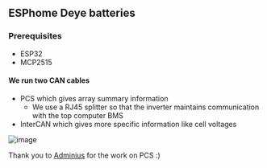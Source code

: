 ## ESPhome Deye batteries

### Prerequisites 
  - ESP32 
  - MCP2515 


#### We run two CAN cables
 - PCS which gives array summary information
   - We use a RJ45 splitter so that the inverter maintains communication with the top computer BMS
 - InterCAN which gives more specific information like cell voltages

![image](https://github.com/user-attachments/assets/028cd742-215c-413f-8b7b-e5a3d417ff13)

Thank you to [Adminius](https://github.com/Adminius/esphome-yaml-collection/blob/main/deye_rw-m6.1.yaml) for the work on PCS :)
